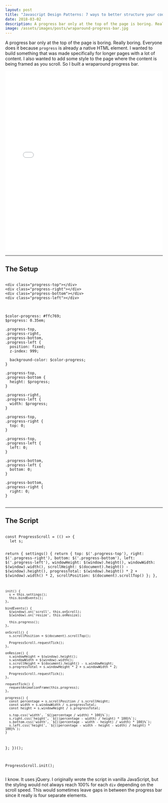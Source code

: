 ```yaml
---
layout: post
title: "Javascript Design Patterns: 7 ways to better structure your code"
date: 2018-03-02
description: A progress bar only at the top of the page is boring. Really boring. So I built a wraparound progress bar.
image: /assets/images/posts/wraparound-progress-bar.jpg
---
```

<p>A progress bar only at the top of the page is boring. Really boring. Everyone does it because <code>progress</code> is already a native HTML element. I wanted to build something that was made specifically for longer pages with a lot of content. I also wanted to add some style to the page where the content is being framed as you scroll. So I built a wraparound progress bar.</p>

<div class="flex-vid">
  <iframe height="575" scrolling="no" title="Wraparound Progress Bar" src="//codepen.io/thomasvaeth/embed/XZQWMW/?height=265&theme-id=0&default-tab=result&embed-version=2" frameborder="no" allowtransparency="true" allowfullscreen="true" style="width: 100%;"></iframe>
</div>

<hr/>

<h2>The Setup</h2>
<pre>
<code>
&lt;div class="progress-top"&gt;&lt;/div&gt;
&lt;div class="progress-right"&gt;&lt;/div&gt;
&lt;div class="progress-bottom"&gt;&lt;/div&gt;
&lt;div class="progress-left"&gt;&lt;/div&gt;
</code>
</pre>

<pre>
<code>
$color-progress: #ffc769;
$progress: 0.35em;

.progress-top,
.progress-right,
.progress-bottom,
.progress-left {
  position: fixed;
  z-index: 999;

  background-color: $color-progress;
}

.progress-top,
.progress-bottom {
  height: $progress;
}

.progress-right,
.progress-left {
  width: $progress;
}

.progress-top,
.progress-right {
  top: 0;
}

.progress-top,
.progress-left {
  left: 0;
}

.progress-bottom,
.progress-left {
  bottom: 0;
}

.progress-bottom,
.progress-right {
  right: 0;
}
</code>
</pre>

<hr/>

<h2>The Script</h2>
<pre>
<code>
const ProgressScroll = (() => {
  let s;

  return {
    settings() {
      return {
        top: $('.progress-top'),
        right: $('.progress-right'),
        bottom: $('.progress-bottom'),
        left: $('.progress-left'),
        windowHeight: $(window).height(),
        windowWidth: $(window).width(),
        scrollHeight: $(document).height() - $(window).height(),
        progressTotal: $(window).height() * 2 + $(window).width() * 2,
        scrollPosition: $(document).scrollTop()
      };
    },

    init() {
      s = this.settings();
      this.bindEvents();
    },

    bindEvents() {
      $(window).on('scroll', this.onScroll);
      $(window).on('resize', this.onResize);

      this.progress();
    },

    onScroll() {
      s.scrollPosition = $(document).scrollTop();

      ProgressScroll.requestTick();
    },

    onResize() {
      s.windowHeight = $(window).height();
      s.windowWidth = $(window).width();
      s.scrollHeight = $(document).height() - s.windowHeight;
      s.progressTotal = s.windowHeight * 2 + s.windowWidth * 2;

      ProgressScroll.requestTick();
    },

    requestTick() {
      requestAnimationFrame(this.progress);
    },

    progress() {
      const percentage = s.scrollPosition / s.scrollHeight;
      const width = s.windowWidth / s.progressTotal;
      const height = s.windowHeight / s.progressTotal;

      s.top.css('width', `${(percentage / width) * 100}%`);
      s.right.css('height', `${((percentage - width) / height) * 100}%`);
      s.bottom.css('width', `${((percentage - width - height) / width) * 100}%`);
      s.left.css('height', `${((percentage - width - height - width) / height) * 100}%`);
    }
  };
})();

ProgressScroll.init();
</code>
</pre>

<p>I know. It uses jQuery. I originally wrote the script in vanilla JavaScript, but the styling would not always reach 100% for each <code>div</code> depending on the scroll speed. This would sometimes leave gaps in between the progress bar since it really is four separate elements.</p>
